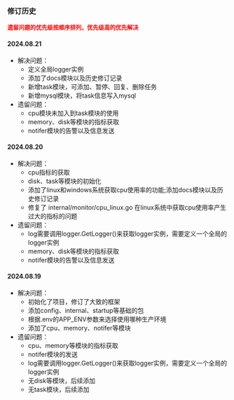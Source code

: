### 修订历史


<span style="color:red; font-size: 13px; font-weight: bold">遗留问题的优先级按顺序排列，优先级高的优先解决</span>


#### 2024.08.21
- 解决问题：
    - 定义全局logger实例
    - 添加了docs模块以及历史修订记录
    - 新增task模块，可添加、暂停、回复、删除任务
    - 新增mysql模块，将task信息写入mysql
- 遗留问题：
    - cpu模块未加入到task模块的使用
    - memory、disk等模块的指标获取
    - notifer模块的告警以及信息发送


#### 2024.08.20
- 解决问题：
    - cpu指标的获取
    - disk、task等模块的初始化
    - 添加了linux和windows系统获取cpu使用率的功能;添加docs模块以及历史修订记录
    - 修复了 internal/monitor/cpu_linux.go 在linux系统中获取cpu使用率产生过大的指标的问题
- 遗留问题：
    - log需要调用logger.GetLogger()来获取logger实例，需要定义一个全局的logger实例
    - memory、disk等模块的指标获取
    - notifer模块的告警以及信息发送


#### 2024.08.19
- 解决问题：
    - 初始化了项目，修订了大致的框架
    - 添加config、internal、startup等基础的包
    - 根据.env的APP_ENV参数来选择使用哪种生产环境
    - 添加了cpu、memory、notifer等模块
- 遗留问题：
    - cpu、memory等模块的指标获取
    - notifer模块的发送
    - log需要调用logger.GetLogger()来获取logger实例，需要定义一个全局的logger实例
    - 无disk等模块，后续添加
    - 无task模块，后续添加
